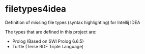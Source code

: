 filetypes4idea
==============

Definition of missing file types (syntax highlighting) for Intellij IDEA

The types that are defined in this project are:

* Prolog (Based on SWI Prolog 6.6.5)
* Turtle (Terse RDF Triple Language)
